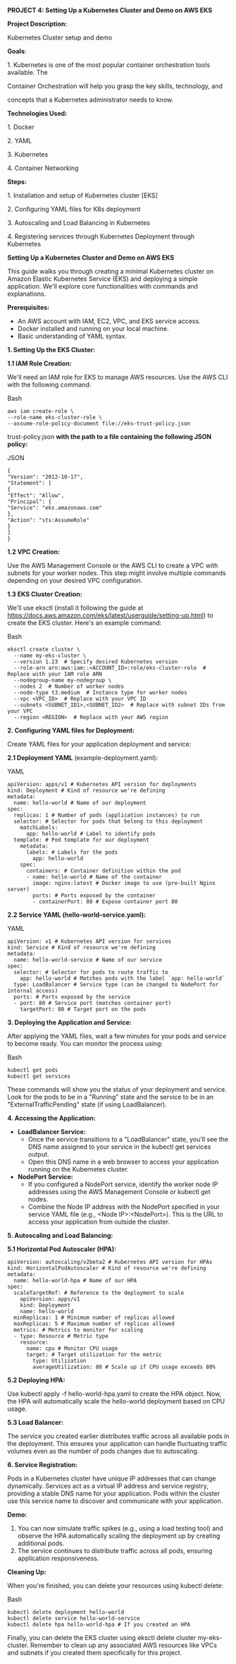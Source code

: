 **PROJECT 4: Setting Up a Kubernetes Cluster and Demo on AWS EKS**

**Project Description:**

Kubernetes Cluster setup and demo

**Goals**:

1\. Kubernetes is one of the most popular container orchestration tools available. The

Container Orchestration will help you grasp the key skills, technology, and

concepts that a Kubernetes administrator needs to know.

**Technologies Used:**

1\. Docker

2\. YAML

3\. Kubernetes

4\. Container Networking

**Steps:**

1\. Installation and setup of Kubernetes cluster \[EKS\]

2\. Configuring YAML files for K8s deployment

3\. Autoscaling and Load Balancing in Kubernetes

4\. Registering services through Kubernetes Deployment through Kubernetes

**Setting Up a Kubernetes Cluster and Demo on AWS EKS**

This guide walks you through creating a minimal Kubernetes cluster on Amazon Elastic Kubernetes Service (EKS) and deploying a simple application. We'll explore core functionalities with commands and explanations.

**Prerequisites:**

- An AWS account with IAM, EC2, VPC, and EKS service access.
- Docker installed and running on your local machine.
- Basic understanding of YAML syntax.

**1\. Setting Up the EKS Cluster:**

**1.1 IAM Role Creation:**

We'll need an IAM role for EKS to manage AWS resources. Use the AWS CLI with the following command:

Bash
~~~
aws iam create-role \
--role-name eks-cluster-role \
--assume-role-policy-document file://eks-trust-policy.json
~~~

trust-policy.json **with the path to a file containing the following JSON policy:**

JSON
~~~
{
"Version": "2012-10-17",
"Statement": [
{
"Effect": "Allow",
"Principal": {
"Service": "eks.amazonaws.com"
},
"Action": "sts:AssumeRole"
}
]
}
~~~

**1.2 VPC Creation:**

Use the AWS Management Console or the AWS CLI to create a VPC with subnets for your worker nodes. This step might involve multiple commands depending on your desired VPC configuration.

**1.3 EKS Cluster Creation:**

We'll use eksctl (install it following the guide at <https://docs.aws.amazon.com/eks/latest/userguide/setting-up.html>) to create the EKS cluster. Here's an example command:

Bash
~~~
eksctl create cluster \
  --name my-eks-cluster \
  --version 1.23  # Specify desired Kubernetes version
  --role-arn arn:aws:iam::<ACCOUNT_ID>:role/eks-cluster-role  # Replace with your IAM role ARN
  --nodegroup-name my-nodegroup \
  --nodes 2  # Number of worker nodes
  --node-type t3.medium  # Instance type for worker nodes
  --vpc <VPC_ID>  # Replace with your VPC ID
  --subnets <SUBNET_ID1>,<SUBNET_ID2>  # Replace with subnet IDs from your VPC
  --region <REGION>  # Replace with your AWS region
~~~

**2\. Configuring YAML files for Deployment:**

Create YAML files for your application deployment and service:

**2.1 Deployment YAML** (example-deployment.yaml):

YAML
~~~
apiVersion: apps/v1 # Kubernetes API version for deployments
kind: Deployment # Kind of resource we're defining
metadata:
  name: hello-world # Name of our deployment
spec:
  replicas: 1 # Number of pods (application instances) to run
  selector: # Selector for pods that belong to this deployment
    matchLabels:
      app: hello-world # Label to identify pods
  template: # Pod template for our deployment
    metadata:
      labels: # Labels for the pods
        app: hello-world
    spec:
      containers: # Container definition within the pod
      - name: hello-world # Name of the container
        image: nginx:latest # Docker image to use (pre-built Nginx server)
        ports: # Ports exposed by the container
        - containerPort: 80 # Expose container port 80
~~~

**2.2 Service YAML (**hello-world-service.yaml**):**

YAML
~~~
apiVersion: v1 # Kubernetes API version for services
kind: Service # Kind of resource we're defining
metadata:
  name: hello-world-service # Name of our service
spec:
  selector: # Selector for pods to route traffic to
    app: hello-world # Matches pods with the label `app: hello-world`
  type: LoadBalancer # Service type (can be changed to NodePort for internal access)
  ports: # Ports exposed by the service
  - port: 80 # Service port (matches container port)
    targetPort: 80 # Target port on the pods
~~~

**3\. Deploying the Application and Service:**

After applying the YAML files, wait a few minutes for your pods and service to become ready. You can monitor the process using:

Bash
~~~
kubectl get pods
kubectl get services
~~~

These commands will show you the status of your deployment and service. Look for the pods to be in a "Running" state and the service to be in an "ExternalTrafficPending" state (if using LoadBalancer).

**4\. Accessing the Application:**

- **LoadBalancer Service:**
  - Once the service transitions to a "LoadBalancer" state, you'll see the DNS name assigned to your service in the kubectl get services output.
  - Open this DNS name in a web browser to access your application running on the Kubernetes cluster.
- **NodePort Service:**
  - If you configured a NodePort service, identify the worker node IP addresses using the AWS Management Console or kubectl get nodes.
  - Combine the Node IP address with the NodePort specified in your service YAML file (e.g., &lt;Node IP&gt;:&lt;NodePort&gt;). This is the URL to access your application from outside the cluster.

**5\. Autoscaling and Load Balancing:**

**5.1 Horizontal Pod Autoscaler (HPA):**
~~~
apiVersion: autoscaling/v2beta2 # Kubernetes API version for HPAs
kind: HorizontalPodAutoscaler # Kind of resource we're defining
metadata:
  name: hello-world-hpa # Name of our HPA
spec:
  scaleTargetRef: # Reference to the deployment to scale
    apiVersion: apps/v1
    kind: Deployment
    name: hello-world
  minReplicas: 1 # Minimum number of replicas allowed
  maxReplicas: 5 # Maximum number of replicas allowed
  metrics: # Metrics to monitor for scaling
  - type: Resource # Metric type
    resource:
      name: cpu # Monitor CPU usage
      target: # Target utilization for the metric
        type: Utilization
        averageUtilization: 80 # Scale up if CPU usage exceeds 80%
~~~

**5.2 Deploying HPA:**

Use kubectl apply -f hello-world-hpa.yaml to create the HPA object. Now, the HPA will automatically scale the hello-world deployment based on CPU usage.

**5.3 Load Balancer:**

The service you created earlier distributes traffic across all available pods in the deployment. This ensures your application can handle fluctuating traffic volumes even as the number of pods changes due to autoscaling.

**6\. Service Registration:**

Pods in a Kubernetes cluster have unique IP addresses that can change dynamically. Services act as a virtual IP address and service registry, providing a stable DNS name for your application. Pods within the cluster use this service name to discover and communicate with your application.

**Demo:**

1. You can now simulate traffic spikes (e.g., using a load testing tool) and observe the HPA automatically scaling the deployment up by creating additional pods.
2. The service continues to distribute traffic across all pods, ensuring application responsiveness.

**Cleaning Up:**

When you're finished, you can delete your resources using kubectl delete:

Bash
~~~
kubectl delete deployment hello-world
kubectl delete service hello-world-service
kubectl delete hpa hello-world-hpa # If you created an HPA
~~~

Finally, you can delete the EKS cluster using eksctl delete cluster my-eks-cluster. Remember to clean up any associated AWS resources like VPCs and subnets if you created them specifically for this project.
